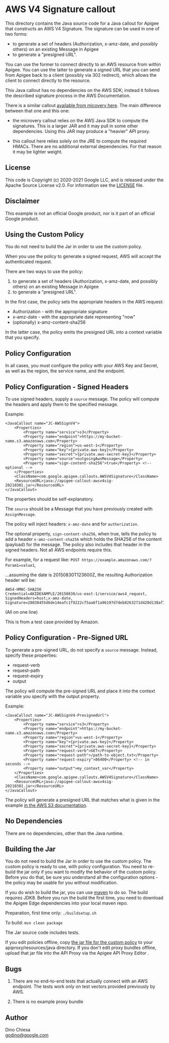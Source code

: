 # AWS V4 Signature callout

This directory contains the Java source code for a Java callout for Apigee
that constructs an AWS V4 Signature. The signature can be used in one of two forms:

- to generate a set of headers (Authorization, x-amz-date, and possibly others) on an existing Message in Apigee
- to generate a "presigned URL".

You can use the former to connect directly to an AWS resource from within
Apigee. You can use the latter to generate a signed URL that you can send from Apigee back to a
client (possibly via 302 redirect), which allows the client to connect directly to the resource.

This Java callout has no dependencies on the AWS SDK; instead it
follows the described signature process in the AWS Documentation.

There is a similar callout [available from micovery
here](https://github.com/micovery/apigee-java-callout-aws-signature-v4). The main difference between that one and this one:

* the microvery callout relies on the AWS Java SDK to compute the signatures. This is a larger JAR and it may pull in some other dependencies. Using this JAR may produce a "heavier" API proxy.

* this callout here relies solely on the JRE to compute the required HMACs. There are no additional external dependencies. For that reason it may be lighter weight.


## License

This code is Copyright (c) 2020-2021 Google LLC, and is released under the
Apache Source License v2.0. For information see the [LICENSE](LICENSE) file.

## Disclaimer

This example is not an official Google product, nor is it part of an official Google product.

## Using the Custom Policy


You do not need to build the Jar in order to use the custom policy.

When you use the policy to generate a signed request, AWS will accept the authenticated request.


There are two ways to use the policy:

1. to generate a set of headers (Authorization, x-amz-date, and possibly others) on an existing Message in Apigee
2. to generate a "presigned URL".

In the first case,
the policy sets the appropriate headers in the AWS request:
- Authorization - with the appropriate signature
- x-amz-date - with the appropriate date representing "now"
- (optionally) x-amz-content-sha256

In the latter case, the policy emits the presigned URL into a context variable that you specify.

## Policy Configuration

In all cases, you must configure the policy with your AWS Key and Secret, as well as the region, the service name, and the endpoint.

## Policy Configuration - Signed Headers

To use signed headers, supply a `source` message.  The policy will  compute the headers and apply them to the specified message.

Example:

```
<JavaCallout name="JC-AWSSignV4">
    <Properties>
        <Property name="service">s3</Property>
        <Property name="endpoint">https://my-bucket-name.s3.amazonaws.com</Property>
        <Property name="region">us-west-1</Property>
        <Property name="key">{private.aws-key}</Property>
        <Property name="secret">{private.aws-secret-key}</Property>
        <Property name="source">outgoingAwsMessage</Property>
        <Property name="sign-content-sha256">true</Property> <!-- optional -->
    </Properties>
    <ClassName>com.google.apigee.callouts.AWSV4Signature</ClassName>
    <ResourceURL>java://apigee-callout-awsv4sig-20210301.jar</ResourceURL>
</JavaCallout>
```

The properties should be self-explanatory.

The `source` should be a Message that you have previously created with `AssignMessage`.

The policy will inject headers: `x-amz-date` and for `authorization`.

The optional property, `sign-content-sha256`, when true, tells the policy to add
a header `x-amz-content-sha256` which holds the SHA256 of the content (payload)
for the message. The policy also includes that header in the signed headers. Not
all AWS endpoints require this.

For example, for a request like: `POST https://example.amazonaws.com/?Param1=value1`,

...assuming the date is 20150830T123600Z, the resulting Authorization header will be:

```
AWS4-HMAC-SHA256
Credential=AKIDEXAMPLE/20150830/us-east-1/service/aws4_request,
SignedHeaders=host;x-amz-date,
Signature=28038455d6de14eafc1f9222cf5aa6f1a96197d7deb8263271d420d138af7f11
```

(All on one line)

This is from a test case provided by Amazon.


## Policy Configuration - Pre-Signed URL

To generate a pre-signed URL, do not specify a `source` message. Instead, specify these properties:
* request-verb
* request-path
* request-expiry
* output

The policy will compute the pre-signed URL and place it into the context variable you specify with the output property.

Example:

```
<JavaCallout name="JC-AWSSignV4-PresignedUrl">
    <Properties>
        <Property name="service">s3</Property>
        <Property name="endpoint">https://my-bucket-name.s3.amazonaws.com</Property>
        <Property name="region">us-west-1</Property>
        <Property name="key">{private.aws-key}</Property>
        <Property name="secret">{private.aws-secret-key}</Property>
        <Property name="request-verb">GET</Property>
        <Property name="request-path">/path-to-object.txt</Property>
        <Property name="request-expiry">86400</Property> <!-- in seconds -->
        <Property name="output">my_context_var</Property>
    </Properties>
    <ClassName>com.google.apigee.callouts.AWSV4Signature</ClassName>
    <ResourceURL>java://apigee-callout-awsv4sig-20210301.jar</ResourceURL>
</JavaCallout>
```

The policy will generate a presigned URL that matches what is given in the example [in the AWS S3 documentation](https://docs.aws.amazon.com/AmazonS3/latest/API/sigv4-query-string-auth.html).


## No Dependencies

There are no dependencies, other than the Java runtime.

## Building the Jar

You do not need to build the Jar in order to use the custom policy. The custom policy is
ready to use, with policy configuration. You need to re-build the jar only if you want
to modify the behavior of the custom policy. Before you do that, be sure you understand
all the configuration options - the policy may be usable for you without modification.

If you do wish to build the jar, you can use
[maven](https://maven.apache.org/download.cgi) to do so. The build requires
JDK8. Before you run the build the first time, you need to download the Apigee
Edge dependencies into your local maven repo.

Preparation, first time only: `./buildsetup.sh`

To build: `mvn clean package`

The Jar source code includes tests.

If you edit policies offline, copy [the jar file for the custom
policy](callout/target/apigee-callout-awsv4sig-20210301.jar) to your
apiproxy/resources/java directory.  If you don't edit proxy bundles offline,
upload that jar file into the API Proxy via the Apigee API Proxy Editor .

## Bugs

1. There are no end-to-end tests that actually connect with an AWS endpoint.
   The tests work only on test vectors provided previously by AWS.

2. There is no example proxy bundle


## Author

Dino Chiesa   
godino@google.com
